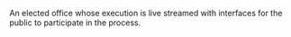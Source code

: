 An elected office whose execution is live streamed with interfaces for the public to participate in the process.
